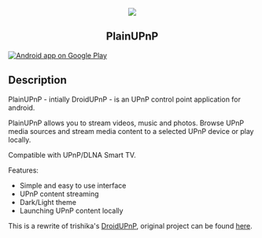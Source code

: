 <p align="center"><img src="https://github.com/m3sv/PlainUPnP/blob/master/app/src/main/web_background.png"></p>


<h2 align="center"><b>PlainUPnP</b></h2>
<a href="https://play.google.com/store/apps/details?id=com.m3sv.plainupnp">
  <img alt="Android app on Google Play" src="https://play.google.com/intl/en_gb/badges/images/badge_new.png" />
</a> 

## Description

PlainUPnP - intially DroidUPnP - is an UPnP control point application for android.

PlainUPnP allows you to stream videos, music and photos. 
Browse UPnP media sources and stream media content to a selected UPnP device or play locally. 

Compatible with UPnP/DLNA Smart TV.

Features: 
* Simple and easy to use interface
* UPnP content streaming
* Dark/Light theme
* Launching UPnP content locally

This is a rewrite of trishika's [DroidUPnP](https://github.com/trishika/DroidUPnP), original project can be found [here](https://github.com/trishika/DroidUPnP).
